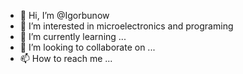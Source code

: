 - 👋 Hi, I’m @Igorbunow
- 👀 I’m interested in microelectronics and programing
- 🌱 I’m currently learning ...
- 💞️ I’m looking to collaborate on ...
- 📫 How to reach me ...

<!---
Igorbunow/Igorbunow is a ✨ special ✨ repository because its `README.md` (this file) appears on your GitHub profile.
You can click the Preview link to take a look at your changes.
--->
